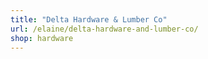 ```yaml
---
title: "Delta Hardware & Lumber Co"
url: /elaine/delta-hardware-and-lumber-co/
shop: hardware
---
```

